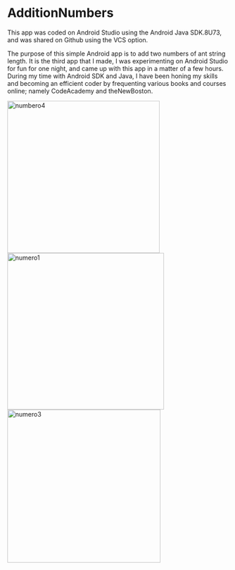 # AdditionNumbers

This app was coded on Android Studio using the Android Java SDK.8U73, and was shared on Github using the VCS option.

The purpose of this simple Android app is to add two numbers of ant string length. It is the third app that I made, I was experimenting on Android Studio for fun for one night, and came up with this app in a matter of a few hours. During my time with Android SDK and Java, I have been honing my skills and becoming an efficient coder by frequenting various books and courses online; namely CodeAcademy and theNewBoston.

<img width="346" alt="numbero4" src="https://cloud.githubusercontent.com/assets/16159880/13623230/0bcce34a-e573-11e5-9f36-334cee0623fa.PNG">
<img width="356" alt="numero1" src="https://cloud.githubusercontent.com/assets/16159880/13623231/0cb315c2-e573-11e5-9db1-2698a966da1e.PNG">
<img width="348" alt="numero3" src="https://cloud.githubusercontent.com/assets/16159880/13623232/0df4fd38-e573-11e5-8e64-113df09d0619.PNG">

